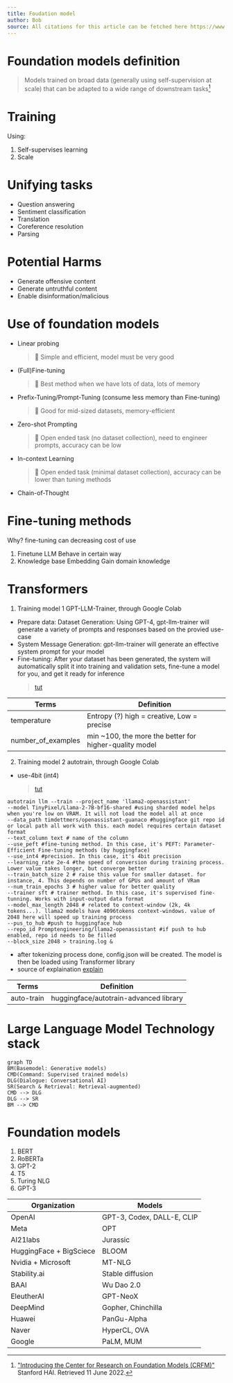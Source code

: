 ```yaml
---
title: Foudation model
author: Bob
source: All citations for this article can be fetched here https://www.youtube.com/watch?v=YzyBSDn3OQU
---
```


# Foundation models definition
> Models trained on broad data (generally using self-supervision at scale) that can be adapted to a wide range of downstream tasks[^1]
# Training
Using:
1. Self-supervises learning
2. Scale
# Unifying tasks
- Question answering
- Sentiment classification
- Translation
- Coreference resolution
- Parsing
# Potential Harms
- Generate offensive content
- Generate untruthful content
- Enable disinformation/malicious
# Use of foundation models
- Linear probing
  > :notebook:
  > Simple and efficient, model must be very good
- (Full)Fine-tuning
  > :notebook:
  > Best method when we have lots of data, lots of memory
- Prefix-Tuning/Prompt-Tuning (consume less memory than Fine-tuning)
  > :notebook:
  > Good for mid-sized datasets, memory-efficient
- Zero-shot Prompting
  > :notebook:
  > Open ended task (no dataset collection), need to engineer prompts, accuracy can be low
- In-context Learning
  > :notebook:
  > Open ended task (minimal dataset collection), accuracy can be lower than tuning methods
- Chain-of-Thought
# Fine-tuning methods
Why? fine-tuning can decreasing cost of use
1. Finetune LLM
   Behave in certain way  
2. Knowledge base Embedding
   Gain domain knowledge
# Transformers
1. Training model 1
  GPT-LLM-Trainer, through Google Colab
- Prepare data: Dataset Generation: Using GPT-4, gpt-llm-trainer will generate a variety of prompts and responses based on the provied use-case
- System Message Generation: gpt-llm-trainer will generate an effective system prompt for your model
- Fine-tuning: After your dataset has been generated, the system will automatically split it into training and validation sets, fine-tune a model for you, and get it ready for inference
  > [tut](https://www.youtube.com/watch?v=pRq2Fx4kYQI)


| Terms | Definition |
| ---| --- |
| temperature | Entropy (?) high = creative, Low = precise |
| number_of_examples | min ~100, the more the better for higher-quality model |

2. Training model 2
   autotrain, through Google Colab
- use-4bit (int4)
  > [tut](https://www.youtube.com/watch?v=3fsn19OI_C8)
```
autotrain llm --train --project_name 'llama2-openassistant'
--model TinyPixel/Llama-2-7B-bf16-shared #using sharded model helps when you're low on VRAM. It will not load the model all at once
--data_path timdettmers/openassistant-guanaco #huggingface git repo id or local path all work with this. each model requires certain dataset format
--text_column text # name of the column
--use_peft #fine-tuning method. In this case, it's PEFT: Parameter-Efficient Fine-tuning methods (by huggingface)
--use_int4 #precision. In this case, it's 4bit precision
--learning_rate 2e-4 #the speed of conversion during training process. Lower value takes longer, but converge better
--train_batch_size 2 # raise this value for smaller dataset. for instance, 4. This depends on number of GPUs and amount of VRam
--num_train_epochs 3 # higher value for better quality
--trainer sft # trainer method. In this case, it's supervised fine-tunning. Works with input-output data format
--model_max_length 2048 # related to context-window (2k, 4k tokens...). llama2 models have 4096tokens context-windows. value of 2048 here will speed up training process
--pus_to_hub #push to huggingface hub
--repo_id Promptengineering/llama2-openassistant #if push to hub enabled, repo id needs to be filled
--block_size 2048 > training.log &
```
- after tokenizing process done, config.json will be created. The model is then be loaded using Transformer library
- source of explaination [explain](https://www.youtube.com/watch?v=LslC2nKEEGU)

| Terms | Definition |
| ---| --- |
| auto-train | huggingface/autotrain-advanced library |

# Large Language Model Technology stack
```mermaid
graph TD
BM(Basemodel: Generative models)
CMD(Command: Supervised trained models)
DLG(Dialogue: Conversational AI)
SR(Search & Retrieval: Retrieval-augmented)
CMD --> DLG
DLG --> SR
BM --> CMD
```

# Foundation models
1. BERT
2. RoBERTa
3. GPT-2
4. T5
5. Turing NLG
6. GPT-3

| Organization | Models |
|---|---|
| OpenAI | GPT-3, Codex, DALL-E, CLIP |
| Meta | OPT |
| AI21labs | Jurassic |
| HuggingFace + BigSciece | BLOOM |
| Nvidia + Microsoft | MT-NLG |
| Stability.ai | Stable diffusion |
| BAAI | Wu Dao 2.0 |
| EleutherAI | GPT-NeoX |
| DeepMind | Gopher, Chinchilla |
| Huawei | PanGu-Alpha |
| Naver | HyperCL, OVA |
| Google | PaLM, MUM |
[^1]: ["Introducing the Center for Research on Foundation Models (CRFM)"](https://hai.stanford.edu/news/introducing-center-research-foundation-models-crfm) Stanford HAI. Retrieved 11 June 2022.
